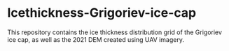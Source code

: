 # Icethickness-Grigoriev-ice-cap
This repository contains the ice thickness distribution grid of the Grigoriev ice cap, as well as the 2021 DEM created using UAV imagery.
